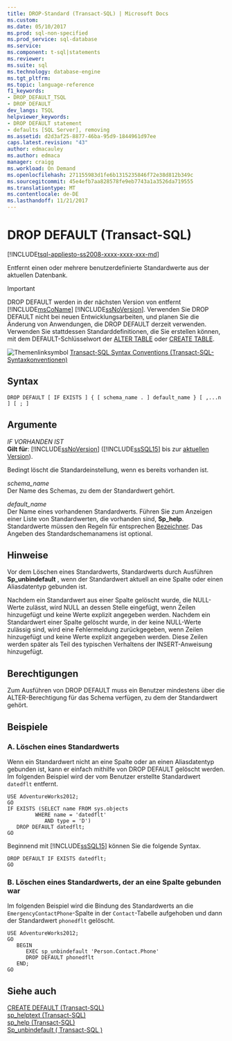 ```yaml
---
title: DROP-Standard (Transact-SQL) | Microsoft Docs
ms.custom: 
ms.date: 05/10/2017
ms.prod: sql-non-specified
ms.prod_service: sql-database
ms.service: 
ms.component: t-sql|statements
ms.reviewer: 
ms.suite: sql
ms.technology: database-engine
ms.tgt_pltfrm: 
ms.topic: language-reference
f1_keywords:
- DROP_DEFAULT_TSQL
- DROP DEFAULT
dev_langs: TSQL
helpviewer_keywords:
- DROP DEFAULT statement
- defaults [SQL Server], removing
ms.assetid: d2d3af25-8877-46ba-95d9-1844961d97ee
caps.latest.revision: "43"
author: edmacauley
ms.author: edmaca
manager: craigg
ms.workload: On Demand
ms.openlocfilehash: 271155983d1fe6b1315235846f72e38d812b349c
ms.sourcegitcommit: 45e4efb7aa828578fe9eb7743a1a3526da719555
ms.translationtype: MT
ms.contentlocale: de-DE
ms.lasthandoff: 11/21/2017
---
```

# <a name="drop-default-transact-sql"></a>DROP DEFAULT (Transact-SQL)
[!INCLUDE[tsql-appliesto-ss2008-xxxx-xxxx-xxx-md](../../includes/tsql-appliesto-ss2008-xxxx-xxxx-xxx-md.md)]

  Entfernt einen oder mehrere benutzerdefinierte Standardwerte aus der aktuellen Datenbank.  
  
> [!IMPORTANT]  
>  DROP DEFAULT werden in der nächsten Version von entfernt [!INCLUDE[msCoName](../../includes/msconame-md.md)] [!INCLUDE[ssNoVersion](../../includes/ssnoversion-md.md)]. Verwenden Sie DROP DEFAULT nicht bei neuen Entwicklungsarbeiten, und planen Sie die Änderung von Anwendungen, die DROP DEFAULT derzeit verwenden. Verwenden Sie stattdessen Standarddefinitionen, die Sie erstellen können, mit dem DEFAULT-Schlüsselwort der [ALTER TABLE](../../t-sql/statements/alter-table-transact-sql.md) oder [CREATE TABLE](../../t-sql/statements/create-table-transact-sql.md).  
  
 ![Themenlinksymbol](../../database-engine/configure-windows/media/topic-link.gif "Topic link icon") [Transact-SQL Syntax Conventions (Transact-SQL-Syntaxkonventionen)](../../t-sql/language-elements/transact-sql-syntax-conventions-transact-sql.md)  
  
## <a name="syntax"></a>Syntax  
  
```  
DROP DEFAULT [ IF EXISTS ] { [ schema_name . ] default_name } [ ,...n ] [ ; ]  
```  
  
## <a name="arguments"></a>Argumente  
 *IF VORHANDEN IST*  
 **Gilt für**: [!INCLUDE[ssNoVersion](../../includes/ssnoversion-md.md)] ([!INCLUDE[ssSQL15](../../includes/sssql15-md.md)] bis zur [aktuellen Version](http://go.microsoft.com/fwlink/p/?LinkId=299658)).  
  
 Bedingt löscht die Standardeinstellung, wenn es bereits vorhanden ist.  
  
 *schema_name*  
 Der Name des Schemas, zu dem der Standardwert gehört.  
  
 *default_name*  
 Der Name eines vorhandenen Standardwerts. Führen Sie zum Anzeigen einer Liste von Standardwerten, die vorhanden sind, **Sp_help**. Standardwerte müssen den Regeln für entsprechen [Bezeichner](../../relational-databases/databases/database-identifiers.md). Das Angeben des Standardschemanamens ist optional.  
  
## <a name="remarks"></a>Hinweise  
 Vor dem Löschen eines Standardwerts, Standardwerts durch Ausführen **Sp_unbindefault** , wenn der Standardwert aktuell an eine Spalte oder einen Aliasdatentyp gebunden ist.  
  
 Nachdem ein Standardwert aus einer Spalte gelöscht wurde, die NULL-Werte zulässt, wird NULL an dessen Stelle eingefügt, wenn Zeilen hinzugefügt und keine Werte explizit angegeben werden. Nachdem ein Standardwert einer Spalte gelöscht wurde, in der keine NULL-Werte zulässig sind, wird eine Fehlermeldung zurückgegeben, wenn Zeilen hinzugefügt und keine Werte explizit angegeben werden. Diese Zeilen werden später als Teil des typischen Verhaltens der INSERT-Anweisung hinzugefügt.  
  
## <a name="permissions"></a>Berechtigungen  
 Zum Ausführen von DROP DEFAULT muss ein Benutzer mindestens über die ALTER-Berechtigung für das Schema verfügen, zu dem der Standardwert gehört.  
  
## <a name="examples"></a>Beispiele  
  
### <a name="a-dropping-a-default"></a>A. Löschen eines Standardwerts  
 Wenn ein Standardwert nicht an eine Spalte oder an einen Aliasdatentyp gebunden ist, kann er einfach mithilfe von DROP DEFAULT gelöscht werden. Im folgenden Beispiel wird der vom Benutzer erstellte Standardwert `datedflt` entfernt.  
  
```  
USE AdventureWorks2012;  
GO  
IF EXISTS (SELECT name FROM sys.objects  
         WHERE name = 'datedflt'   
            AND type = 'D')  
   DROP DEFAULT datedflt;  
GO  
```  
  
 Beginnend mit [!INCLUDE[ssSQL15](../../includes/sssql15-md.md)] können Sie die folgende Syntax.  
  
```  
DROP DEFAULT IF EXISTS datedflt;  
GO  
```  
  
### <a name="b-dropping-a-default-that-has-been-bound-to-a-column"></a>B. Löschen eines Standardwerts, der an eine Spalte gebunden war  
 Im folgenden Beispiel wird die Bindung des Standardwerts an die `EmergencyContactPhone`-Spalte in der `Contact`-Tabelle aufgehoben und dann der Standardwert `phonedflt` gelöscht.  
  
```  
USE AdventureWorks2012;  
GO  
   BEGIN   
      EXEC sp_unbindefault 'Person.Contact.Phone'  
      DROP DEFAULT phonedflt  
   END;  
GO  
```  
  
## <a name="see-also"></a>Siehe auch  
 [CREATE DEFAULT &#40;Transact-SQL&#41;](../../t-sql/statements/create-default-transact-sql.md)   
 [sp_helptext &#40;Transact-SQL&#41;](../../relational-databases/system-stored-procedures/sp-helptext-transact-sql.md)   
 [sp_help &#40;Transact-SQL&#41;](../../relational-databases/system-stored-procedures/sp-help-transact-sql.md)   
 [Sp_unbindefault &#40; Transact-SQL &#41;](../../relational-databases/system-stored-procedures/sp-unbindefault-transact-sql.md)  
  
  
